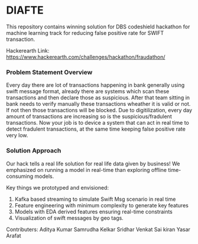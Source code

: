
# DIAFTE
This repository contains winning solution for DBS codeshield hackathon for machine learning track for reducing false positive rate for SWIFT transaction.

Hackerearth Link: https://www.hackerearth.com/challenges/hackathon/fraudathon/

### Problem Statement Overview
Every day there are lot of transactions happening in bank generally using swift message format, already there are systems which scan these transactions and then declare those as suspicious. After that team sitting in bank needs to verify manually these transactions wheather it is valid or not. If not then those transactions will be blocked.
Due to digitilization, every day amount of transactions are increasing so is the suspicious/fradulent transactions. Now your job is to device a system that can act in real time to detect fradulent transactions, at the same time keeping false positive rate very low.

### Solution Approach
Our hack tells a real life solution for real life data given by business! We emphasized on running a model in real-time than exploring offline time-consuming models.

Key things we prototyped and envisioned: 
1. Kafka based streaming to simulate Swift Msg scenario in real time 
2. Feature engineering with minimum complexity to generate key features 
3. Models with EDA derived features ensuring real-time constraints 
4. Visualization of swift messages by geo tags.

Contributers:
Aditya Kumar
Samrudha Kelkar
Sridhar
Venkat Sai kiran
Yasar Arafat
